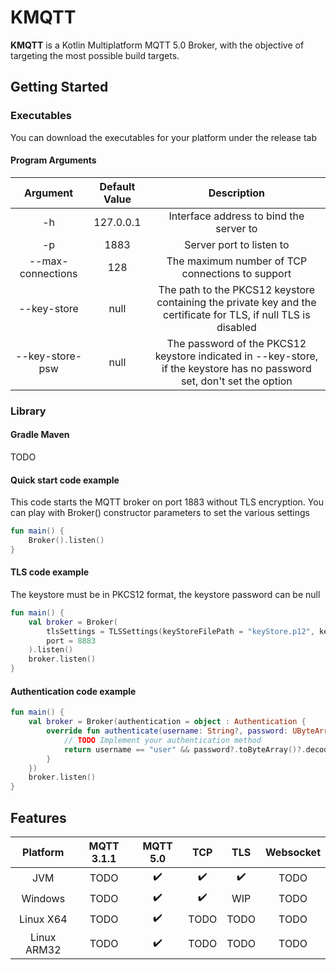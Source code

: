 # KMQTT

**KMQTT** is a Kotlin Multiplatform MQTT 5.0 Broker, with the objective of targeting the most possible build targets.

## Getting Started

### Executables
You can download the executables for your platform under the release tab

#### Program Arguments
| Argument          | Default Value | Description                                                                                                             |
| :---:             | :---:         | :---:                                                                                                                   |
| -h                | 127.0.0.1     | Interface address to bind the server to                                                                                 |
| -p                | 1883          | Server port to listen to                                                                                                |
| --max-connections | 128           | The maximum number of TCP connections to support                                                                        |
| --key-store       | null          | The path to the PKCS12 keystore containing the private key and the certificate for TLS, if null TLS is disabled         |
| --key-store-psw   | null          | The password of the PKCS12 keystore indicated in --key-store, if the keystore has no password set, don't set the option |

### Library

#### Gradle Maven
TODO

#### Quick start code example
This code starts the MQTT broker on port 1883 without TLS encryption. You can play with Broker() constructor parameters to set the various settings
```kotlin
fun main() {
    Broker().listen()
}
```

#### TLS code example
The keystore must be in PKCS12 format, the keystore password can be null
```kotlin
fun main() {
    val broker = Broker(
        tlsSettings = TLSSettings(keyStoreFilePath = "keyStore.p12", keyStorePassword = "password"),
        port = 8883
    ).listen()
    broker.listen()
}
```

#### Authentication code example
```kotlin
fun main() {
    val broker = Broker(authentication = object : Authentication {
        override fun authenticate(username: String?, password: UByteArray?): Boolean {
            // TODO Implement your authentication method    
            return username == "user" && password?.toByteArray()?.decodeToString() == "pass"
        }
    })
    broker.listen()
}
```

## Features
| Platform    | MQTT 3.1.1 | MQTT 5.0           | TCP                | TLS                | Websocket |
|   :---:     |    :---:   |  :---:             | :---:              | :---:              | :---:     |
| JVM         | TODO       | :heavy_check_mark: | :heavy_check_mark: | :heavy_check_mark: | TODO      |
| Windows     | TODO       | :heavy_check_mark: | :heavy_check_mark: | WIP                | TODO      |
| Linux X64   | TODO       | :heavy_check_mark: | TODO               | TODO               | TODO      |
| Linux ARM32 | TODO       | :heavy_check_mark: | TODO               | TODO               | TODO      |
